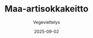 ---
title: "Maa-artisokkakeitto"
image: "https://vegaanibotti.lauravuo.me/2025/09/2025-09-02_small.png"
date: 2025-09-02
receipt_url: "https://vegeviettelys.fi/maa-artisokkakeitto-ja-pahkinagranola/"
author: "Vegeviettelys"
---